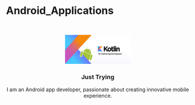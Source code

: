 # Android_Applications
<!-- PROJECT LOGO -->
<br />
<p align="center">
  <a href="https://github.com/shohanurshihab/Android_Applications">
    <img src=https://github.com/shohanurshihab/Android_Applications/blob/main/kotlin_for_android_banner-1.jpg alt="Logo" width="180" height="80">
  </a>

  <h3 align="center">Just Trying</h3>

  <p align="center">
    I am an Android app developer, passionate about creating innovative mobile experience.
  </p>
</p>

